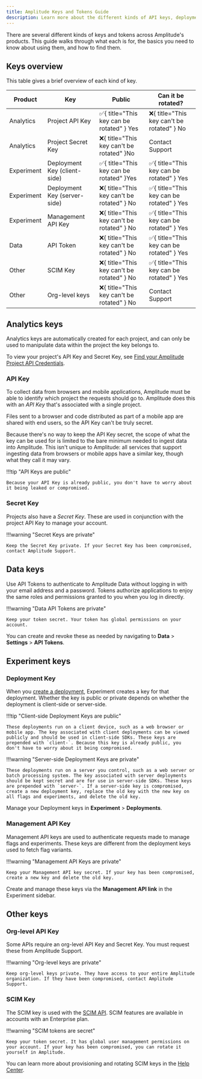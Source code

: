 ```yaml
---
title: Amplitude Keys and Tokens Guide
description: Learn more about the different kinds of API keys, deployment keys, secret keys, and tokens in Amplitude.
---
```


There are several different kinds of keys and tokens across Amplitude's products. This guide walks through what each is for, the basics you need to know about using them, and how to find them. 

## Keys overview

This table gives a brief overview of each kind of key. 

| Product    | Key                          | Public                                                                                            | Can it be rotated?                                                                                |
| ---------- | ---------------------------- | ------------------------------------------------------------------------------------------------- | ------------------------------------------------------------------------------------------------- |
| Analytics  | Project API Key              | :white_check_mark:{ title="This key can be rotated" } <span class="screen-reader-only">Yes</span> | :x:{ title="This key can't be rotated" } <span class="screen-reader-only">No</span>               |
| Analytics  | Project Secret Key           | :x:{ title="This key can't be rotated" }<span class="screen-reader-only">No</span>                | Contact Support                                                                                   |
| Experiment | Deployment Key (client-side) | :white_check_mark:{ title="This key can be rotated" }<span class="screen-reader-only">Yes</span>  | :white_check_mark:{ title="This key can be rotated" } <span class="screen-reader-only">Yes</span> |
| Experiment | Deployment Key (server-side) | :x:{ title="This key can't be rotated" } <span class="screen-reader-only">No</span>               | :white_check_mark:{ title="This key can be rotated" } <span class="screen-reader-only">Yes</span> |
| Experiment | Management API Key           | :x:{ title="This key can't be rotated" } <span class="screen-reader-only">No</span>               | :white_check_mark:{ title="This key can be rotated" } <span class="screen-reader-only">Yes</span> |
| Data       | API Token                    | :x:{ title="This key can't be rotated" } <span class="screen-reader-only">No</span>               | :white_check_mark:{ title="This key can be rotated" } <span class="screen-reader-only">Yes</span> |
| Other      | SCIM Key                     | :x:{ title="This key can't be rotated" } <span class="screen-reader-only">No</span>               | :white_check_mark:{ title="This key can be rotated" } <span class="screen-reader-only">Yes</span> |
| Other      | Org-level keys               | :x:{ title="This key can't be rotated" } <span class="screen-reader-only">No</span>               | Contact Support                                                                                   |

## Analytics keys

Analytics keys are automatically created for each project, and can only be used to manipulate data within the project the key belongs to. 

To view your project's API Key and Secret Key, see [Find your Amplitude Project API Credentials](../../analytics/find-api-credentials/).

### API Key

To collect data from browsers and mobile applications, Amplitude must be able to identify which project the requests should go to. Amplitude does this with an *API Key* that's associated with a single project. 

Files sent to a browser and code distributed as part of a mobile app are shared with end users, so the API Key can't be truly secret. 

Because there's no way to keep the API Key secret, the scope of what the key can be used for is limited to the bare minimum needed to ingest data into Amplitude. This isn't unique to Amplitude: all services that support ingesting data from browsers or mobile apps have a similar key, though what they call it may vary.

!!!tip "API Keys are public"

    Because your API Key is already public, you don't have to worry about it being leaked or compromised.

### Secret Key

Projects also have a *Secret Key*. These are used in conjunction with the project API Key to manage your account.

!!!warning "Secret Keys are private"

    Keep the Secret Key private. If your Secret Key has been compromised, contact Amplitude Support.

## Data keys

Use API Tokens to authenticate to Amplitude Data without logging in with your email address and a password. Tokens authorize applications to enjoy the same roles and permissions granted to you when you log in directly.

!!!warning "Data API Tokens are private"

    Keep your token secret. Your token has global permissions on your account.

You can create and revoke these as needed by navigating to **Data** > **Settings** > **API Tokens**. 

## Experiment keys

### Deployment Key

When you [create a deployment](../../experiment/guides/getting-started/create-a-deployment), Experiment creates a key for that deployment. Whether the key is public or private depends on whether the deployment is client-side or server-side.

!!!tip "Client-side Deployment Keys are public"

    These deployments run on a client device, such as a web browser or mobile app. The key associated with client deployments can be viewed publicly and should be used in client-side SDKs. These keys are prepended with `client-`. Because this key is already public, you don't have to worry about it being compromised.

!!!warning "Server-side Deployment Keys are private"

    These deployments run on a server you control, such as a web server or batch processing system. The key associated with server deployments should be kept secret and are for use in server-side SDKs. These keys are prepended with `server-`. If a server-side key is compromised, create a new deployment key, replace the old key with the new key on all flags and experiments, and delete the old key.

Manage your Deployment keys in **Experiment** > **Deployments**. 

### Management API Key 

Management API keys are used to authenticate requests made to manage flags and experiments. These keys are different from the deployment keys used to fetch flag variants. 

!!!warning "Management API Keys are private"

    Keep your Management API key secret. If your key has been compromised, create a new key and delete the old key.

Create and manage these keys via the **Management API link** in the Experiment sidebar.

## Other keys 

### Org-level API Key

Some APIs require an org-level API Key and Secret Key. You must request these from Amplitude Support. 

!!!warning "Org-level keys are private"

    Keep org-level keys private. They have access to your entire Amplitude organization. If they have been compromised, contact Amplitude Support.

### SCIM Key

The SCIM key is used with the [SCIM API](../../analytics/apis/scim-api). SCIM features are available in accounts with an Enterprise plan.

!!!warning "SCIM tokens are secret"

    Keep your token secret. It has global user management permissions on your account. If your key has been compromised, you can rotate it yourself in Amplitude.

You can learn more about provisioning and rotating SCIM keys in the [Help Center](https://help.amplitude.com/hc/en-us/articles/360058399851#enable-scim-provisioning-in-amplitude).
